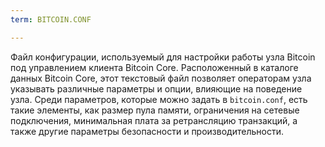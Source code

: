 ```yaml
---
term: BITCOIN.CONF

---
```

Файл конфигурации, используемый для настройки работы узла Bitcoin под управлением клиента Bitcoin Core. Расположенный в каталоге данных Bitcoin Core, этот текстовый файл позволяет операторам узла указывать различные параметры и опции, влияющие на поведение узла. Среди параметров, которые можно задать в `bitcoin.conf`, есть такие элементы, как размер пула памяти, ограничения на сетевые подключения, минимальная плата за ретрансляцию транзакций, а также другие параметры безопасности и производительности.